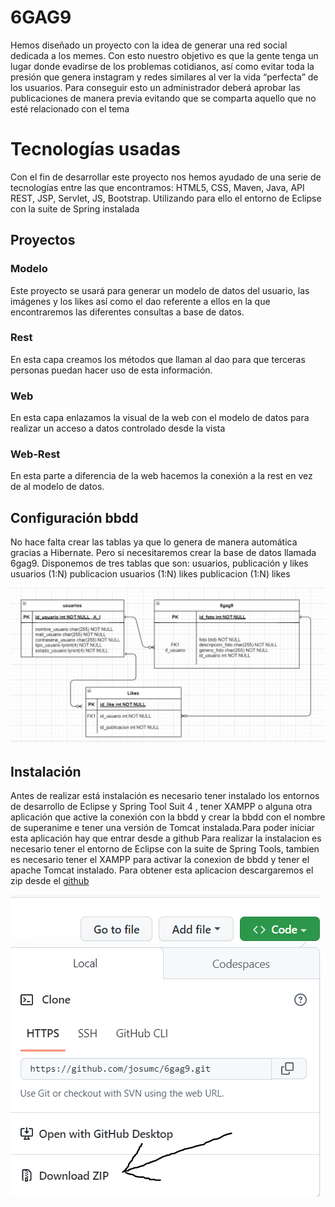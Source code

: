 # 6GAG9

Hemos diseñado un proyecto con la idea de generar una red social dedicada a los memes. Con esto nuestro objetivo es que la gente tenga un lugar donde evadirse de los problemas cotidianos, así como evitar toda la presión que genera instagram y redes similares al ver la vida “perfecta” de los usuarios. Para conseguir esto un administrador deberá aprobar las publicaciones de manera previa evitando que se comparta aquello que no esté relacionado con el tema

# Tecnologías usadas

Con el fin de desarrollar este proyecto nos hemos ayudado de una serie de tecnologías entre las que encontramos: HTML5, CSS, Maven, Java, API REST, JSP, Servlet, JS, Bootstrap. Utilizando para ello el entorno de Eclipse con la suite de Spring instalada

## Proyectos

### Modelo

Este proyecto se usará para generar un modelo de datos del usuario, las imágenes y los likes así como el dao referente a ellos en la que encontraremos las diferentes consultas a base de datos.

### Rest

En esta capa creamos los métodos que llaman al dao para que terceras personas puedan hacer uso de esta información.

### Web

En esta capa enlazamos la visual de la web con el modelo de datos para realizar un acceso a datos controlado desde la vista

### Web-Rest

En esta parte a diferencia de la web hacemos la conexión a la rest en vez de al modelo de datos.

## Configuración bbdd

No hace falta crear las tablas ya que lo genera de manera automática gracias a Hibernate. Pero si necesitaremos crear la base de datos llamada 6gag9.
Disponemos de tres tablas que son: usuarios, publicación y likes
usuarios (1:N) publicacion
usuarios (1:N) likes
publicacion (1:N) likes

![diagrama de la base datos](/documentacion/bbdd.PNG)

## Instalación

Antes de realizar está instalación es necesario tener instalado los entornos de desarrollo de Eclipse y Spring Tool Suit 4 , tener XAMPP o alguna otra aplicación que active la conexión con la bbdd y crear la bbdd con el nombre de superanime e tener una versión de Tomcat instalada.Para poder iniciar esta aplicación hay que entrar desde a github 
Para realizar la instalacion es necesario tener el entorno de Eclipse con la suite de Spring Tools, tambien es necesario tener el XAMPP para activar la conexion de bbdd y tener el apache Tomcat instalado. Para obtener esta aplicacion descargaremos el zip desde el [github](https://github.com/josumc/6gag9/)

![Descarga del zip](/documentacion/zip.PNG)
